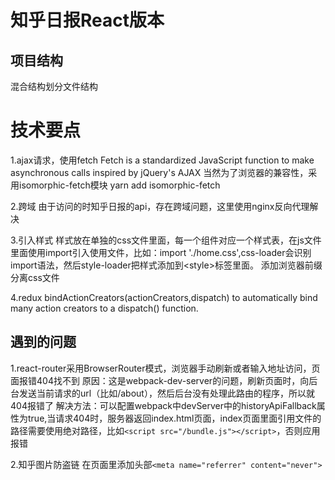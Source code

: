 # 知乎日报React版本
## 项目结构
混合结构划分文件结构


# 技术要点
1.ajax请求，使用fetch
Fetch is a standardized JavaScript function to make asynchronous calls inspired by jQuery's AJAX
当然为了浏览器的兼容性，采用isomorphic-fetch模块
yarn add isomorphic-fetch

2.跨域
由于访问的时知乎日报的api，存在跨域问题，这里使用nginx反向代理解决

3.引入样式
样式放在单独的css文件里面，每一个组件对应一个样式表，在js文件里面使用import引入使用文件，比如：import './home.css',css-loader会识别import语法，然后style-loader把样式添加到&lt;style>标签里面。
添加浏览器前缀
分离css文件

4.redux
bindActionCreators(actionCreators,dispatch)
to automatically bind many action creators to a dispatch() function.


## 遇到的问题
1.react-router采用BrowserRouter模式，浏览器手动刷新或者输入地址访问，页面报错404找不到
原因：这是webpack-dev-server的问题，刷新页面时，向后台发送当前请求的url（比如/about），然后后台没有处理此路由的程序，所以就404报错了
解决方法：可以配置webpack中devServer中的historyApiFallback属性为true,当请求404时，服务器返回index.html页面，index页面里面引用文件的路径需要使用绝对路径，比如`<script src="/bundle.js"></script>`，否则应用报错

2.知乎图片防盗链
在页面里添加头部`<meta name="referrer" content="never">`
